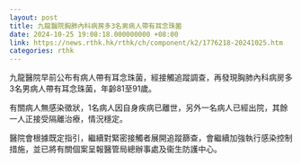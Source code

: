 ```yaml
---
layout: post
title: 九龍醫院胸肺內科病房多3名男病人帶有耳念珠菌
date: 2024-10-25 19:08:18.000000000 +08:00
link: https://news.rthk.hk/rthk/ch/component/k2/1776218-20241025.htm
categories: rthk
---
```


九龍醫院早前公布有病人帶有耳念珠菌，經接觸追蹤調查，再發現胸肺內科病房多3名男病人帶有耳念珠菌，年齡81至91歲。

有關病人無感染徵狀，1名病人因自身疾病已離世，另外一名病人已經出院，其餘一人正接受隔離治療，情況穩定。

醫院會根據既定指引，繼續對緊密接觸者展開追蹤篩查，會繼續加強執行感染控制措施，並已將有關個案呈報醫管局總辦事處及衞生防護中心。
